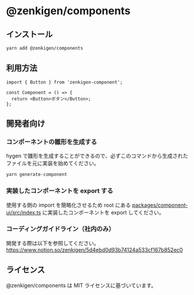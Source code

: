 # @zenkigen/components

## インストール

```bash
yarn add @zenkigen/components
```

## 利用方法

```tsx
import { Button } from 'zenkigen-component';

const Component = () => {
  return <Button>ボタン</Button>;
};
```

## 開発者向け

### コンポーネントの雛形を生成する

hygen で雛形を生成することができるので、必ずこのコマンドから生成されたファイルを元に実装を始めてください。

```bash
yarn generate-component
```

### 実装したコンポーネントを export する

使用する側の import を簡略化させるため root にある [packages/component-ui/src/index.ts](https://github.com/zenkigen/zenkigen-component/blob/main/packages/components/src/index.ts) に実装したコンポーネントを export してください。

### コーディングガイドライン（社内のみ）

開発する際は以下を参照してください。
https://www.notion.so/zenkigen/5d4ebd0d93b74124a533cf167b852ec0

## ライセンス

@zenkigen/components は MIT ライセンスに基づいています。
